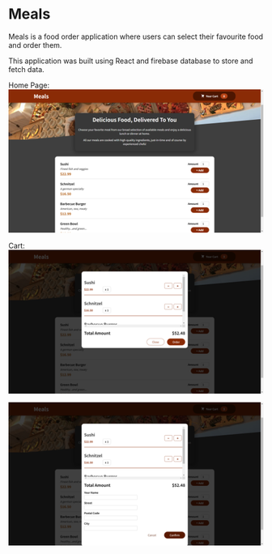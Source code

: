 # Meals
Meals is a food order application where users can select their favourite food and order them.

This application was built using React and firebase database to store and fetch data.

Home Page:
![Alt text](./public/Screenshot%20(323).png)

Cart:
![Alt text](./public/Screenshot%20(324).png)

![Alt text](./public/Screenshot%20(325).png)